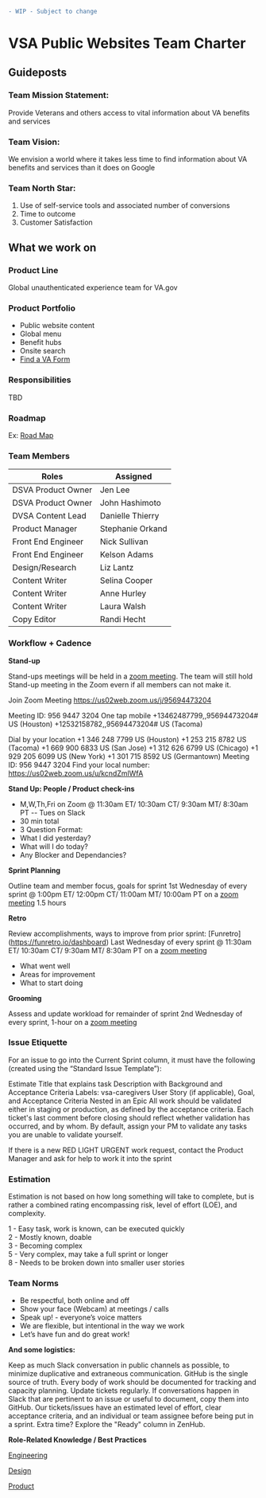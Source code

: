 ```diff
- WIP - Subject to change
```

# **VSA Public Websites Team Charter**

## Guideposts

### Team Mission Statement:
Provide Veterans and others access to vital information about VA benefits and services

### Team Vision:
We envision a world where it takes less time to find information about VA benefits and services than it does on Google

### Team North Star:
1. Use of self-service tools and associated number of conversions
2. Time to outcome
3. Customer Satisfaction

## What we work on

### **Product Line**
Global unauthenticated experience team for VA.gov

### **Product Portfolio**
  - Public website content
  - Global menu
  - Benefit hubs
  - Onsite search
  - [Find a VA Form](https://www.va.gov/find-forms)
  

### **Responsibilities**
TBD

### **Roadmap**
Ex:
[Road Map](https://github.com/department-of-veterans-affairs/va.gov-team/blob/master/products/medical-device-tool/Benefits%20and%20Memorials%202%20Road%20Map%20v3.png)

### **Team Members**

|**Roles**              |**Assigned**                        |
|-----------------------|------------------------------------|
|DSVA Product Owner     |Jen Lee                             |
|DSVA Product Owner     |John Hashimoto                      |
|DVSA Content Lead      |Danielle Thierry                    |
|Product Manager        |Stephanie Orkand                    |
|Front End Engineer     |Nick Sullivan                       |
|Front End Engineer     |Kelson Adams                        |
|Design/Research        |Liz Lantz                           |
|Content Writer         |Selina Cooper                       |
|Content Writer         |Anne Hurley                         |
|Content Writer         |Laura Walsh                         |
|Copy Editor            |Randi Hecht                         |


### **Workflow + Cadence**

**Stand-up**

Stand-ups meetings will be held in a [zoom meeting](https://us02web.zoom.us/j/95694473204). The team will still hold Stand-up meeting in the Zoom evern if all members can not make it.   

Join Zoom Meeting
https://us02web.zoom.us/j/95694473204

Meeting ID: 956 9447 3204
One tap mobile
+13462487799,,95694473204# US (Houston)
+12532158782,,95694473204# US (Tacoma)

Dial by your location
        +1 346 248 7799 US (Houston)
        +1 253 215 8782 US (Tacoma)
        +1 669 900 6833 US (San Jose)
        +1 312 626 6799 US (Chicago)
        +1 929 205 6099 US (New York)
        +1 301 715 8592 US (Germantown)
Meeting ID: 956 9447 3204
Find your local number: https://us02web.zoom.us/u/kcndZmlWfA


**Stand Up: People / Product check-ins**

- M,W,Th,Fri on Zoom @ 11:30am ET/ 10:30am CT/ 9:30am MT/ 8:30am PT
-- Tues on Slack
- 30 min total
- 3 Question Format: 
 - What I did yesterday?
 - What will I do today? 
 - Any Blocker and Dependancies?

**Sprint Planning**

Outline team and member focus, goals for sprint
1st Wednesday of every sprint @ 1:00pm ET/ 12:00pm CT/ 11:00am MT/ 10:00am PT
on a [zoom meeting](https://us02web.zoom.us/j/98086497393)
1.5 hours

**Retro**

Review accomplishments, ways to improve from prior sprint: [Funretro] (https://funretro.io/dashboard)
Last Wednesday of every sprint @ 11:30am ET/ 10:30am CT/ 9:30am MT/ 8:30am PT
on a [zoom meeting](https://us02web.zoom.us/j/99104113238)
- What went well
- Areas for improvement
- What to start doing

**Grooming** 

Assess and update workload for remainder of sprint
2nd Wednesday of every sprint, 1-hour
on a [zoom meeting](https://us02web.zoom.us/j/93282204164)

### **Issue Etiquette**
For an issue to go into the Current Sprint column, it must have the following (created using the “Standard Issue Template”):

Estimate
Title that explains task
Description with Background and Acceptance Criteria
Labels: vsa-caregivers
User Story (if applicable), Goal, and Acceptance Criteria
Nested in an Epic
All work should be validated either in staging or production, as defined by the acceptance criteria. Each ticket's last comment before closing should reflect whether validation has occurred, and by whom. By default, assign your PM to validate any tasks you are unable to validate yourself.

If there is a new RED LIGHT URGENT work request, contact the Product Manager and ask for help to work it into the sprint

### **Estimation**
Estimation is not based on how long something will take to complete, but is rather a combined rating encompassing risk, level of effort (LOE), and complexity.

1 - Easy task, work is known, can be executed quickly  
2 - Mostly known, doable   
3 - Becoming complex  
5 - Very complex, may take a full sprint or longer  
8 - Needs to be broken down into smaller user stories  

### **Team Norms**

  * Be respectful, both online and off
  * Show your face (Webcam) at meetings / calls
  * Speak up! - everyone’s voice matters
  * We are flexible, but intentional in the way we work
  * Let’s have fun and do great work!

**And some logistics:**

Keep as much Slack conversation in public channels as possible, to minimize duplicative and extraneous communication.
GitHub is the single source of truth. Every body of work should be documented for tracking and capacity planning.
Update tickets regularly. If conversations happen in Slack that are pertinent to an issue or useful to document, copy them into GitHub.
Our tickets/issues have an estimated level of effort, clear acceptance criteria, and an individual or team assignee before being put in a sprint.
Extra time? Explore the "Ready" column in ZenHub.

**Role-Related Knowledge / Best Practices**

[Engineering](https://github.com/department-of-veterans-affairs/va.gov-team/tree/master/platform/engineering)

[Design](https://github.com/department-of-veterans-affairs/va.gov-team/tree/master/platform/design)

[Product](https://github.com/department-of-veterans-affairs/va.gov-team/tree/master/platform/product-management)
